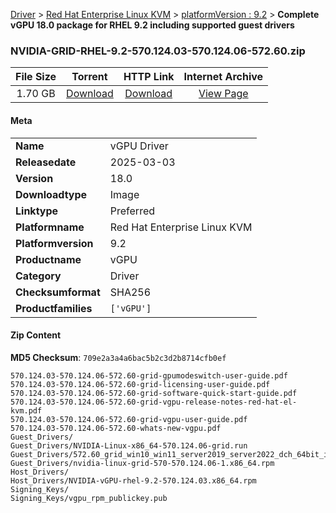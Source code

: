 
[Driver](/README.md)  >  [Red Hat Enterprise Linux KVM](/index/Driver/Red_Hat_Enterprise_Linux_KVM.md)  >  [platformVersion : 9.2](/index/Driver/Red_Hat_Enterprise_Linux_KVM/9.2.md)  >  **Complete vGPU 18.0 package for RHEL 9.2 including supported guest drivers**


### NVIDIA-GRID-RHEL-9.2-570.124.03-570.124.06-572.60.zip

| **File Size** | **Torrent**  | **HTTP Link** | **Internet Archive** |
|:-------------:|:------------:|:-------------:|:--------------------:|
| 1.70 GB |  [Download](https://archive.org/download/nvgpu_NVIDIA-GRID-RHEL-9.2-570.124.03-570.124.06-572.60.zip/nvgpu_NVIDIA-GRID-RHEL-9.2-570.124.03-570.124.06-572.60.zip_archive.torrent)       | [Download](https://archive.org/compress/nvgpu_NVIDIA-GRID-RHEL-9.2-570.124.03-570.124.06-572.60.zip) | [View Page](https://archive.org/details/nvgpu_NVIDIA-GRID-RHEL-9.2-570.124.03-570.124.06-572.60.zip)       |

#### Meta

<table>
<tr><td><strong>Name</strong></td><td>vGPU Driver</td></tr>
<tr><td><strong>Releasedate</strong></td><td>2025-03-03</td></tr>
<tr><td><strong>Version</strong></td><td>18.0</td></tr>
<tr><td><strong>Downloadtype</strong></td><td>Image</td></tr>
<tr><td><strong>Linktype</strong></td><td>Preferred</td></tr>
<tr><td><strong>Platformname</strong></td><td>Red Hat Enterprise Linux KVM</td></tr>
<tr><td><strong>Platformversion</strong></td><td>9.2</td></tr>
<tr><td><strong>Productname</strong></td><td>vGPU</td></tr>
<tr><td><strong>Category</strong></td><td>Driver</td></tr>
<tr><td><strong>Checksumformat</strong></td><td>SHA256</td></tr>
<tr><td><strong>Productfamilies</strong></td><td><code>['vGPU']</code></td></tr>
</table>

#### Zip Content

**MD5 Checksum**: `709e2a3a4a6bac5b2c3d2b8714cfb0ef`

```text
570.124.03-570.124.06-572.60-grid-gpumodeswitch-user-guide.pdf
570.124.03-570.124.06-572.60-grid-licensing-user-guide.pdf
570.124.03-570.124.06-572.60-grid-software-quick-start-guide.pdf
570.124.03-570.124.06-572.60-grid-vgpu-release-notes-red-hat-el-kvm.pdf
570.124.03-570.124.06-572.60-grid-vgpu-user-guide.pdf
570.124.03-570.124.06-572.60-whats-new-vgpu.pdf
Guest_Drivers/
Guest_Drivers/NVIDIA-Linux-x86_64-570.124.06-grid.run
Guest_Drivers/572.60_grid_win10_win11_server2019_server2022_dch_64bit_international.exe
Guest_Drivers/nvidia-linux-grid-570-570.124.06-1.x86_64.rpm
Host_Drivers/
Host_Drivers/NVIDIA-vGPU-rhel-9.2-570.124.03.x86_64.rpm
Signing_Keys/
Signing_Keys/vgpu_rpm_publickey.pub
```